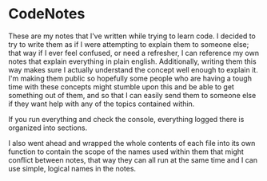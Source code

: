 # CodeNotes

These are my notes that I've written while trying to learn code. I decided to try to write them as if I were attempting to explain them to someone else; that way if I ever feel confused, or need a refresher, I can reference my own notes that explain everything in plain english. Additionally, writing them this way makes sure I actually understand the concept well enough to explain it. I'm making them public so hopefully some people who are having a tough time with these concepts might stumble upon this and be able to get something out of them, and so that I can easily send them to someone else if they want help with any of the topics contained within.

If you run everything and check the console, everything logged there is organized into sections.

I also went ahead and wrapped the whole contents of each file into its own function to contain the scope of the names used within them that might conflict between notes, that way they can all run at the same time and I can use simple, logical names in the notes. 
